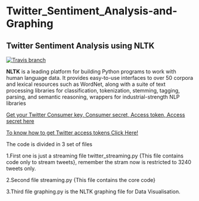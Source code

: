 # Twitter_Sentiment_Analysis-and-Graphing
## Twitter Sentiment Analysis using NLTK
[![Travis branch](https://img.shields.io/travis/rust-lang/rust/master.svg)]()

**NLTK** is a leading platform for building Python programs to work with human language data. It provides easy-to-use interfaces to over 50 corpora and lexical resources such as WordNet, along with a suite of text processing libraries for classification, tokenization, stemming, tagging, parsing, and semantic reasoning, wrappers for industrial-strength NLP libraries

[Get your Twitter Consumer key, Consumer secret, Access token, Access secret here ](https://apps.twitter.com/)

[To know how to get Twitter access tokens Click Here! ](https://dev.twitter.com/oauth/overview)

The code is divided in 3 set of files



1.First one is just a streaming file twitter_streaming.py {This file contains code only to stream tweets}, remember the stram now is restricted to 3240 tweets only.


2.Second file streaming.py {This file contains the core code}


3.Third file graphing.py  is the NLTK graphing file for Data Visualisation.


